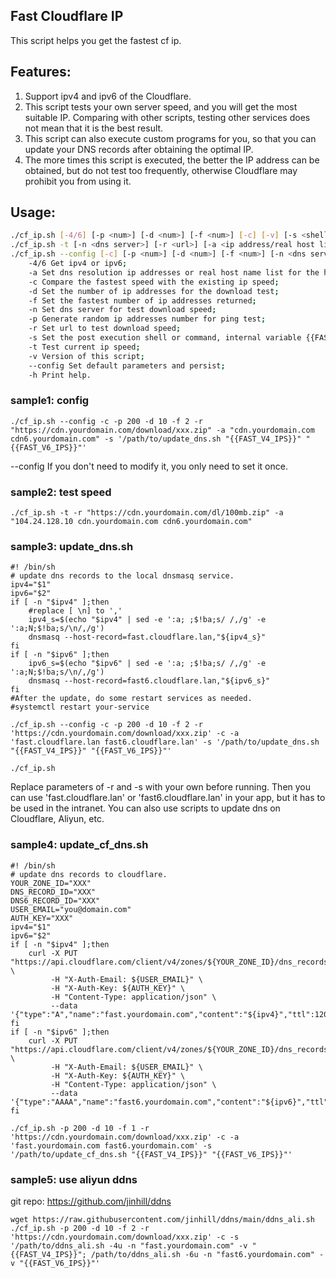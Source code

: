 ## Fast Cloudflare IP
This script helps you get the fastest cf ip.
## Features:
1) Support ipv4 and ipv6 of the Cloudflare.
2) This script tests your own server speed, and you will get the most suitable IP. Comparing with other scripts, testing other services does not mean that it is the best result.
3) This script can also execute custom programs for you, so that you can update your DNS records after obtaining the optimal IP.
4) The more times this script is executed, the better the IP address can be obtained, but do not test too frequently, otherwise Cloudflare may prohibit you from using it.
## Usage:
```bash
./cf_ip.sh [-4/6] [-p <num>] [-d <num>] [-f <num>] [-c] [-v] [-s <shell/command>]
./cf_ip.sh -t [-n <dns server>] [-r <url>] [-a <ip address/real host list>]
./cf_ip.sh --config [-c] [-p <num>] [-d <num>] [-f <num>] [-n <dns server>] [-r <url>] [-a <ip address/real host list>] [-s <shell/command>]
	-4/6 Get ipv4 or ipv6;
	-a Set dns resolution ip addresses or real host name list for the host of url;
	-c Compare the fastest speed with the existing ip speed;
	-d Set the number of ip addresses for the download test;
	-f Set the fastest number of ip addresses returned;
	-n Set dns server for test download speed;
	-p Generate random ip addresses number for ping test;
	-r Set url to test download speed;
	-s Set the post execution shell or command, internal variable {{FAST_V4_IPS}} & {{FAST_V6_IPS}} can be used;
	-t Test current ip speed;
	-v Version of this script;
	--config Set default parameters and persist;
	-h Print help.
```

### sample1: config  
`
./cf_ip.sh --config -c -p 200 -d 10 -f 2 -r "https://cdn.yourdomain.com/download/xxx.zip" -a "cdn.yourdomain.com cdn6.yourdomain.com" -s '/path/to/update_dns.sh "{{FAST_V4_IPS}}" "{{FAST_V6_IPS}}"'
`

--config If you don't need to modify it, you only need to set it once.

### sample2: test speed  
`
./cf_ip.sh -t -r "https://cdn.yourdomain.com/dl/100mb.zip" -a "104.24.128.10 cdn.yourdomain.com cdn6.yourdomain.com"
`

### sample3: update_dns.sh  
```
#! /bin/sh
# update dns records to the local dnsmasq service.
ipv4="$1"
ipv6="$2"
if [ -n "$ipv4" ];then
	#replace [ \n] to ','
	ipv4_s=$(echo "$ipv4" | sed -e ':a; ;$!ba;s/ /,/g' -e ':a;N;$!ba;s/\n/,/g')
	dnsmasq --host-record=fast.cloudflare.lan,"${ipv4_s}"
fi
if [ -n "$ipv6" ];then
	ipv6_s=$(echo "$ipv6" | sed -e ':a; ;$!ba;s/ /,/g' -e ':a;N;$!ba;s/\n/,/g')
	dnsmasq --host-record=fast6.cloudflare.lan,"${ipv6_s}"
fi
#After the update, do some restart services as needed.
#systemctl restart your-service
```
`
./cf_ip.sh --config -c -p 200 -d 10 -f 2 -r 'https://cdn.yourdomain.com/download/xxx.zip' -c -a 'fast.cloudflare.lan fast6.cloudflare.lan' -s '/path/to/update_dns.sh "{{FAST_V4_IPS}}" "{{FAST_V6_IPS}}"'
`

`
./cf_ip.sh
`

Replace parameters of -r and -s with your own before running. Then you can use 'fast.cloudflare.lan' or 'fast6.cloudflare.lan' in your app, but it has to be used in the intranet. You can also use scripts to update dns on Cloudflare, Aliyun, etc.

### sample4: update_cf_dns.sh  
```
#! /bin/sh
# update dns records to cloudflare.
YOUR_ZONE_ID="XXX"
DNS_RECORD_ID="XXX"
DNS6_RECORD_ID="XXX"
USER_EMAIL="you@domain.com"
AUTH_KEY="XXX"
ipv4="$1"
ipv6="$2"
if [ -n "$ipv4" ];then
	curl -X PUT "https://api.cloudflare.com/client/v4/zones/${YOUR_ZONE_ID}/dns_records/${DNS_RECORD_ID}" \
	     -H "X-Auth-Email: ${USER_EMAIL}" \
	     -H "X-Auth-Key: ${AUTH_KEY}" \
	     -H "Content-Type: application/json" \
	     --data '{"type":"A","name":"fast.yourdomain.com","content":"${ipv4}","ttl":120,"proxied":false}'
fi
if [ -n "$ipv6" ];then
	curl -X PUT "https://api.cloudflare.com/client/v4/zones/${YOUR_ZONE_ID}/dns_records/${DNS6_RECORD_ID}" \
	     -H "X-Auth-Email: ${USER_EMAIL}" \
	     -H "X-Auth-Key: ${AUTH_KEY}" \
	     -H "Content-Type: application/json" \
	     --data '{"type":"AAAA","name":"fast6.yourdomain.com","content":"${ipv6}","ttl":120,"proxied":false}'
fi
```
`
./cf_ip.sh -p 200 -d 10 -f 1 -r 'https://cdn.yourdomain.com/download/xxx.zip' -c -a 'fast.yourdomain.com fast6.yourdomain.com' -s '/path/to/update_cf_dns.sh "{{FAST_V4_IPS}}" "{{FAST_V6_IPS}}"'
`
### sample5: use aliyun ddns
git repo: https://github.com/jinhill/ddns

```
wget https://raw.githubusercontent.com/jinhill/ddns/main/ddns_ali.sh
./cf_ip.sh -p 200 -d 10 -f 2 -r 'https://cdn.yourdomain.com/download/xxx.zip' -c -s '/path/to/ddns_ali.sh -4u -n "fast.yourdomain.com" -v "{{FAST_V4_IPS}}"; /path/to/ddns_ali.sh -6u -n "fast6.yourdomain.com" -v "{{FAST_V6_IPS}}"'

```
